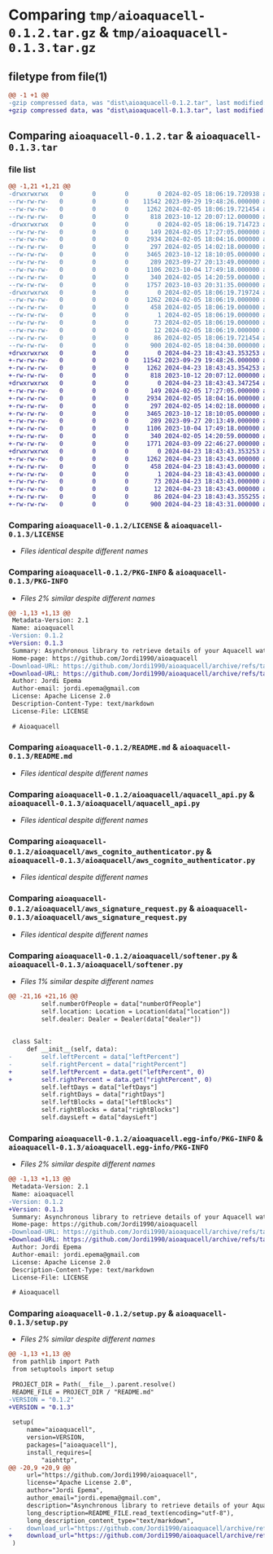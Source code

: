 # Comparing `tmp/aioaquacell-0.1.2.tar.gz` & `tmp/aioaquacell-0.1.3.tar.gz`

## filetype from file(1)

```diff
@@ -1 +1 @@
-gzip compressed data, was "dist\aioaquacell-0.1.2.tar", last modified: Mon Feb  5 18:06:19 2024, max compression
+gzip compressed data, was "dist\aioaquacell-0.1.3.tar", last modified: Tue Apr 23 18:43:43 2024, max compression
```

## Comparing `aioaquacell-0.1.2.tar` & `aioaquacell-0.1.3.tar`

### file list

```diff
@@ -1,21 +1,21 @@
-drwxrwxrwx   0        0        0        0 2024-02-05 18:06:19.720938 aioaquacell-0.1.2/
--rw-rw-rw-   0        0        0    11542 2023-09-29 19:48:26.000000 aioaquacell-0.1.2/LICENSE
--rw-rw-rw-   0        0        0     1262 2024-02-05 18:06:19.721454 aioaquacell-0.1.2/PKG-INFO
--rw-rw-rw-   0        0        0      818 2023-10-12 20:07:12.000000 aioaquacell-0.1.2/README.md
-drwxrwxrwx   0        0        0        0 2024-02-05 18:06:19.714723 aioaquacell-0.1.2/aioaquacell/
--rw-rw-rw-   0        0        0      149 2024-02-05 17:27:05.000000 aioaquacell-0.1.2/aioaquacell/__init__.py
--rw-rw-rw-   0        0        0     2934 2024-02-05 18:04:16.000000 aioaquacell-0.1.2/aioaquacell/aquacell_api.py
--rw-rw-rw-   0        0        0      297 2024-02-05 14:02:18.000000 aioaquacell-0.1.2/aioaquacell/authentication_tokens.py
--rw-rw-rw-   0        0        0     3465 2023-10-12 18:10:05.000000 aioaquacell-0.1.2/aioaquacell/aws_cognito_authenticator.py
--rw-rw-rw-   0        0        0      289 2023-09-27 20:13:49.000000 aioaquacell-0.1.2/aioaquacell/aws_credentials.py
--rw-rw-rw-   0        0        0     1106 2023-10-04 17:49:18.000000 aioaquacell-0.1.2/aioaquacell/aws_signature_request.py
--rw-rw-rw-   0        0        0      340 2024-02-05 14:20:59.000000 aioaquacell-0.1.2/aioaquacell/exceptions.py
--rw-rw-rw-   0        0        0     1757 2023-10-03 20:31:35.000000 aioaquacell-0.1.2/aioaquacell/softener.py
-drwxrwxrwx   0        0        0        0 2024-02-05 18:06:19.719724 aioaquacell-0.1.2/aioaquacell.egg-info/
--rw-rw-rw-   0        0        0     1262 2024-02-05 18:06:19.000000 aioaquacell-0.1.2/aioaquacell.egg-info/PKG-INFO
--rw-rw-rw-   0        0        0      458 2024-02-05 18:06:19.000000 aioaquacell-0.1.2/aioaquacell.egg-info/SOURCES.txt
--rw-rw-rw-   0        0        0        1 2024-02-05 18:06:19.000000 aioaquacell-0.1.2/aioaquacell.egg-info/dependency_links.txt
--rw-rw-rw-   0        0        0       73 2024-02-05 18:06:19.000000 aioaquacell-0.1.2/aioaquacell.egg-info/requires.txt
--rw-rw-rw-   0        0        0       12 2024-02-05 18:06:19.000000 aioaquacell-0.1.2/aioaquacell.egg-info/top_level.txt
--rw-rw-rw-   0        0        0       86 2024-02-05 18:06:19.721454 aioaquacell-0.1.2/setup.cfg
--rw-rw-rw-   0        0        0      900 2024-02-05 18:04:30.000000 aioaquacell-0.1.2/setup.py
+drwxrwxrwx   0        0        0        0 2024-04-23 18:43:43.353253 aioaquacell-0.1.3/
+-rw-rw-rw-   0        0        0    11542 2023-09-29 19:48:26.000000 aioaquacell-0.1.3/LICENSE
+-rw-rw-rw-   0        0        0     1262 2024-04-23 18:43:43.354253 aioaquacell-0.1.3/PKG-INFO
+-rw-rw-rw-   0        0        0      818 2023-10-12 20:07:12.000000 aioaquacell-0.1.3/README.md
+drwxrwxrwx   0        0        0        0 2024-04-23 18:43:43.347254 aioaquacell-0.1.3/aioaquacell/
+-rw-rw-rw-   0        0        0      149 2024-02-05 17:27:05.000000 aioaquacell-0.1.3/aioaquacell/__init__.py
+-rw-rw-rw-   0        0        0     2934 2024-02-05 18:04:16.000000 aioaquacell-0.1.3/aioaquacell/aquacell_api.py
+-rw-rw-rw-   0        0        0      297 2024-02-05 14:02:18.000000 aioaquacell-0.1.3/aioaquacell/authentication_tokens.py
+-rw-rw-rw-   0        0        0     3465 2023-10-12 18:10:05.000000 aioaquacell-0.1.3/aioaquacell/aws_cognito_authenticator.py
+-rw-rw-rw-   0        0        0      289 2023-09-27 20:13:49.000000 aioaquacell-0.1.3/aioaquacell/aws_credentials.py
+-rw-rw-rw-   0        0        0     1106 2023-10-04 17:49:18.000000 aioaquacell-0.1.3/aioaquacell/aws_signature_request.py
+-rw-rw-rw-   0        0        0      340 2024-02-05 14:20:59.000000 aioaquacell-0.1.3/aioaquacell/exceptions.py
+-rw-rw-rw-   0        0        0     1771 2024-03-09 22:46:27.000000 aioaquacell-0.1.3/aioaquacell/softener.py
+drwxrwxrwx   0        0        0        0 2024-04-23 18:43:43.353253 aioaquacell-0.1.3/aioaquacell.egg-info/
+-rw-rw-rw-   0        0        0     1262 2024-04-23 18:43:43.000000 aioaquacell-0.1.3/aioaquacell.egg-info/PKG-INFO
+-rw-rw-rw-   0        0        0      458 2024-04-23 18:43:43.000000 aioaquacell-0.1.3/aioaquacell.egg-info/SOURCES.txt
+-rw-rw-rw-   0        0        0        1 2024-04-23 18:43:43.000000 aioaquacell-0.1.3/aioaquacell.egg-info/dependency_links.txt
+-rw-rw-rw-   0        0        0       73 2024-04-23 18:43:43.000000 aioaquacell-0.1.3/aioaquacell.egg-info/requires.txt
+-rw-rw-rw-   0        0        0       12 2024-04-23 18:43:43.000000 aioaquacell-0.1.3/aioaquacell.egg-info/top_level.txt
+-rw-rw-rw-   0        0        0       86 2024-04-23 18:43:43.355255 aioaquacell-0.1.3/setup.cfg
+-rw-rw-rw-   0        0        0      900 2024-04-23 18:43:31.000000 aioaquacell-0.1.3/setup.py
```

### Comparing `aioaquacell-0.1.2/LICENSE` & `aioaquacell-0.1.3/LICENSE`

 * *Files identical despite different names*

### Comparing `aioaquacell-0.1.2/PKG-INFO` & `aioaquacell-0.1.3/PKG-INFO`

 * *Files 2% similar despite different names*

```diff
@@ -1,13 +1,13 @@
 Metadata-Version: 2.1
 Name: aioaquacell
-Version: 0.1.2
+Version: 0.1.3
 Summary: Asynchronous library to retrieve details of your Aquacell water softener device
 Home-page: https://github.com/Jordi1990/aioaquacell
-Download-URL: https://github.com/Jordi1990/aioaquacell/archive/refs/tags/v0.1.2.tar.gz
+Download-URL: https://github.com/Jordi1990/aioaquacell/archive/refs/tags/v0.1.3.tar.gz
 Author: Jordi Epema
 Author-email: jordi.epema@gmail.com
 License: Apache License 2.0
 Description-Content-Type: text/markdown
 License-File: LICENSE
 
 # Aioaquacell
```

### Comparing `aioaquacell-0.1.2/README.md` & `aioaquacell-0.1.3/README.md`

 * *Files identical despite different names*

### Comparing `aioaquacell-0.1.2/aioaquacell/aquacell_api.py` & `aioaquacell-0.1.3/aioaquacell/aquacell_api.py`

 * *Files identical despite different names*

### Comparing `aioaquacell-0.1.2/aioaquacell/aws_cognito_authenticator.py` & `aioaquacell-0.1.3/aioaquacell/aws_cognito_authenticator.py`

 * *Files identical despite different names*

### Comparing `aioaquacell-0.1.2/aioaquacell/aws_signature_request.py` & `aioaquacell-0.1.3/aioaquacell/aws_signature_request.py`

 * *Files identical despite different names*

### Comparing `aioaquacell-0.1.2/aioaquacell/softener.py` & `aioaquacell-0.1.3/aioaquacell/softener.py`

 * *Files 1% similar despite different names*

```diff
@@ -21,16 +21,16 @@
         self.numberOfPeople = data["numberOfPeople"]
         self.location: Location = Location(data["location"])
         self.dealer: Dealer = Dealer(data["dealer"])
 
 
 class Salt:
     def __init__(self, data):
-        self.leftPercent = data["leftPercent"]
-        self.rightPercent = data["rightPercent"]
+        self.leftPercent = data.get("leftPercent", 0)
+        self.rightPercent = data.get("rightPercent", 0)
         self.leftDays = data["leftDays"]
         self.rightDays = data["rightDays"]
         self.leftBlocks = data["leftBlocks"]
         self.rightBlocks = data["rightBlocks"]
         self.daysLeft = data["daysLeft"]
```

### Comparing `aioaquacell-0.1.2/aioaquacell.egg-info/PKG-INFO` & `aioaquacell-0.1.3/aioaquacell.egg-info/PKG-INFO`

 * *Files 2% similar despite different names*

```diff
@@ -1,13 +1,13 @@
 Metadata-Version: 2.1
 Name: aioaquacell
-Version: 0.1.2
+Version: 0.1.3
 Summary: Asynchronous library to retrieve details of your Aquacell water softener device
 Home-page: https://github.com/Jordi1990/aioaquacell
-Download-URL: https://github.com/Jordi1990/aioaquacell/archive/refs/tags/v0.1.2.tar.gz
+Download-URL: https://github.com/Jordi1990/aioaquacell/archive/refs/tags/v0.1.3.tar.gz
 Author: Jordi Epema
 Author-email: jordi.epema@gmail.com
 License: Apache License 2.0
 Description-Content-Type: text/markdown
 License-File: LICENSE
 
 # Aioaquacell
```

### Comparing `aioaquacell-0.1.2/setup.py` & `aioaquacell-0.1.3/setup.py`

 * *Files 2% similar despite different names*

```diff
@@ -1,13 +1,13 @@
 from pathlib import Path
 from setuptools import setup
 
 PROJECT_DIR = Path(__file__).parent.resolve()
 README_FILE = PROJECT_DIR / "README.md"
-VERSION = "0.1.2"
+VERSION = "0.1.3"
 
 setup(
     name="aioaquacell",
     version=VERSION,
     packages=["aioaquacell"],
     install_requires=[
         "aiohttp",
@@ -20,9 +20,9 @@
     url="https://github.com/Jordi1990/aioaquacell",
     license="Apache License 2.0",
     author="Jordi Epema",
     author_email="jordi.epema@gmail.com",
     description="Asynchronous library to retrieve details of your Aquacell water softener device",
     long_description=README_FILE.read_text(encoding="utf-8"),
     long_description_content_type="text/markdown",
-    download_url="https://github.com/Jordi1990/aioaquacell/archive/refs/tags/v0.1.2.tar.gz",
+    download_url="https://github.com/Jordi1990/aioaquacell/archive/refs/tags/v0.1.3.tar.gz",
 )
```

